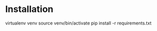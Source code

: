 Installation
============

virtualenv venv
source venv/bin/activate
pip install -r requirements.txt
